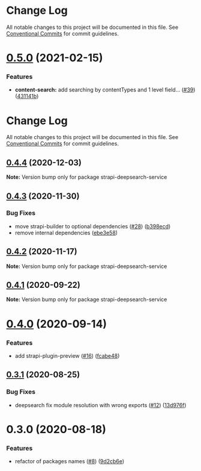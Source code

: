 # Change Log

All notable changes to this project will be documented in this file.
See [Conventional Commits](https://conventionalcommits.org) for commit guidelines.

# [0.5.0](https://github.com/VirtusLab/strapi-molecules/compare/strapi-deepsearch-service@0.4.4...strapi-deepsearch-service@0.5.0) (2021-02-15)


### Features

* **content-search:** add searching by contentTypes and 1 level field… ([#39](https://github.com/VirtusLab/strapi-molecules/issues/39)) ([431141b](https://github.com/VirtusLab/strapi-molecules/commit/431141b4614a2251557c988a95d168ad876fb940))





# Change Log

All notable changes to this project will be documented in this file. See
[Conventional Commits](https://conventionalcommits.org) for commit guidelines.

## [0.4.4](https://github.com/VirtusLab/strapi-molecules/compare/strapi-deepsearch-service@0.4.3...strapi-deepsearch-service@0.4.4) (2020-12-03)

**Note:** Version bump only for package strapi-deepsearch-service

## [0.4.3](https://github.com/VirtusLab/strapi-molecules/compare/strapi-deepsearch-service@0.4.2...strapi-deepsearch-service@0.4.3) (2020-11-30)

### Bug Fixes

- move strapi-builder to optional dependencies
  ([#28](https://github.com/VirtusLab/strapi-molecules/issues/28))
  ([b398ecd](https://github.com/VirtusLab/strapi-molecules/commit/b398ecde89441540988cc24aeb02106e89e36c92))
- remove internal dependencies
  ([ebe3e58](https://github.com/VirtusLab/strapi-molecules/commit/ebe3e58b4d681a9926faa064b0b30b4b49b3cc6b))

## [0.4.2](https://github.com/VirtusLab/strapi-molecules/compare/strapi-deepsearch-service@0.4.1...strapi-deepsearch-service@0.4.2) (2020-11-17)

**Note:** Version bump only for package strapi-deepsearch-service

## [0.4.1](https://github.com/VirtusLab/strapi-molecules/compare/strapi-deepsearch-service@0.4.0...strapi-deepsearch-service@0.4.1) (2020-09-22)

**Note:** Version bump only for package strapi-deepsearch-service

# [0.4.0](https://github.com/VirtusLab/strapi-molecules/compare/strapi-deepsearch-service@0.3.1...strapi-deepsearch-service@0.4.0) (2020-09-14)

### Features

- add strapi-plugin-preview
  ([#16](https://github.com/VirtusLab/strapi-molecules/issues/16))
  ([fcabe48](https://github.com/VirtusLab/strapi-molecules/commit/fcabe488004560ae8b7ac58087b33d7378445253))

## [0.3.1](https://github.com/VirtusLab/strapi-molecules/compare/strapi-deepsearch-service@0.3.0...strapi-deepsearch-service@0.3.1) (2020-08-25)

### Bug Fixes

- deepsearch fix module resolution with wrong exports
  ([#12](https://github.com/VirtusLab/strapi-molecules/issues/12))
  ([13d976f](https://github.com/VirtusLab/strapi-molecules/commit/13d976f107de7346c4a6cdb080eaa5df03271b5b))

# 0.3.0 (2020-08-18)

### Features

- refactor of packages names
  ([#8](https://github.com/VirtusLab/strapi-molecules/issues/8))
  ([9d2cb6e](https://github.com/VirtusLab/strapi-molecules/commit/9d2cb6ee87bc7e57a9ad41f90e7ac20207df9028))
